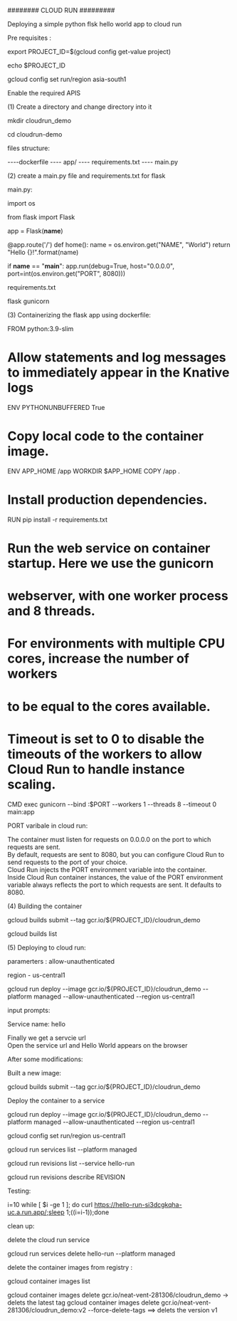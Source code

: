 ######## CLOUD RUN #########

Deploying a simple python flsk hello world app to cloud run

Pre requisites :

export PROJECT_ID=$(gcloud config get-value project)

echo $PROJECT_ID

gcloud config set run/region asia-south1
  
Enable the required APIS

(1) Create a directory and change directory into it

mkdir cloudrun_demo

cd cloudrun-demo

files structure:

----dockerfile
---- app/
	 ---- requirements.txt
	 ---- main.py


(2) create a main.py file and requirements.txt for flask
  
main.py:  

import os

from flask import Flask

app = Flask(__name__)

@app.route('/')
def home():
	name = os.environ.get("NAME", "World")
    return "Hello {}!".format(name)

if __name__ == "__main__":
    app.run(debug=True, host="0.0.0.0", port=int(os.environ.get("PORT", 8080)))


requirements.txt

flask
gunicorn


(3) Containerizing the flask app using dockerfile:

FROM python:3.9-slim

# Allow statements and log messages to immediately appear in the Knative logs
ENV PYTHONUNBUFFERED True

# Copy local code to the container image.
ENV APP_HOME /app
WORKDIR $APP_HOME
COPY /app .

# Install production dependencies.
RUN pip install -r requirements.txt

# Run the web service on container startup. Here we use the gunicorn
# webserver, with one worker process and 8 threads.
# For environments with multiple CPU cores, increase the number of workers
# to be equal to the cores available.
# Timeout is set to 0 to disable the timeouts of the workers to allow Cloud Run to handle instance scaling.
CMD exec gunicorn --bind :$PORT --workers 1 --threads 8 --timeout 0 main:app



PORT varibale in cloud run:

The container must listen for requests on 0.0.0.0 on the port to which requests are sent.  
By default, requests are sent to 8080, but you can configure Cloud Run to send requests to the port of your choice.  
Cloud Run injects the PORT environment variable into the container.  
Inside Cloud Run container instances, the value of the PORT environment variable always reflects the port to which requests are sent. It defaults to 8080.


(4) Building the container

gcloud builds submit --tag gcr.io/${PROJECT_ID}/cloudrun_demo 

gcloud builds list


(5) Deploying to cloud run:

paramerters : allow-unauthenticated

region - us-central1

gcloud run deploy --image gcr.io/${PROJECT_ID}/cloudrun_demo --platform managed --allow-unauthenticated  --region us-central1 


input prompts:

Service name: hello


Finally we get a servcie url  
Open the service url and Hello World appears on the browser


After some modifications:

Built a new image:

gcloud builds submit --tag gcr.io/${PROJECT_ID}/cloudrun_demo 

Deploy the container to a service

gcloud run deploy --image gcr.io/${PROJECT_ID}/cloudrun_demo --platform managed --allow-unauthenticated  --region us-central1


gcloud config set run/region us-central1

 gcloud run services list --platform managed

gcloud run revisions list --service hello-run

gcloud run revisions describe REVISION


Testing:

i=10
 while [ $i -ge 1 ]; do curl https://hello-run-si3dcgkqha-uc.a.run.app/;sleep 1;((i=i-1));done


clean up:

delete the cloud run service

 gcloud run services delete hello-run --platform managed


delete the container images from registry :

gcloud container images list

gcloud container images delete gcr.io/neat-vent-281306/cloudrun_demo ->  delets the latest tag
gcloud container images delete gcr.io/neat-vent-281306/cloudrun_demo:v2 --force-delete-tags ==>  delets the version v1



